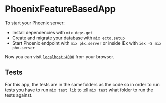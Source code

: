 # PhoenixFeatureBasedApp

To start your Phoenix server:

  * Install dependencies with `mix deps.get`
  * Create and migrate your database with `mix ecto.setup`
  * Start Phoenix endpoint with `mix phx.server` or inside IEx with `iex -S mix phx.server`

Now you can visit [`localhost:4000`](http://localhost:4000) from your browser.

## Tests

For this app, the tests are in the same folders as the code
so in order to run tests you have to run `mix test lib` to tell `mix test`
what folder to run the tests against.

